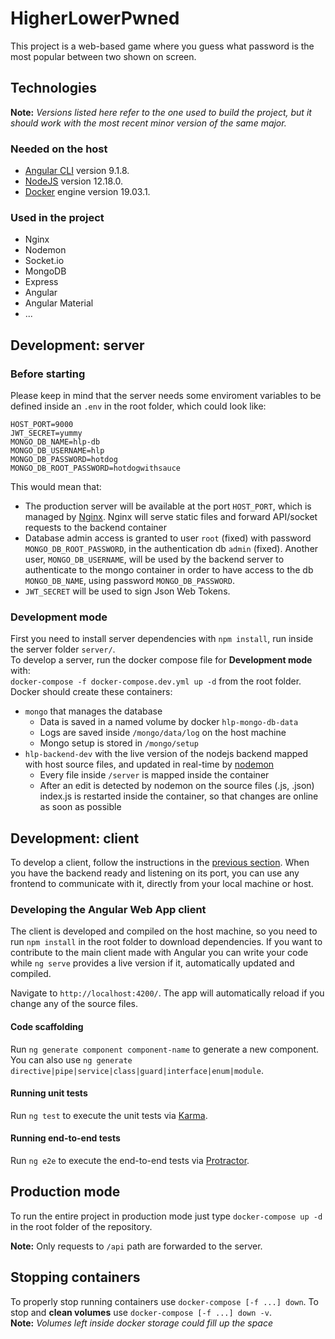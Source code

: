 # HigherLowerPwned

This project is a web-based game where you guess what password is the most popular between two shown on screen.

## Technologies
**Note:** _Versions listed here refer to the one used to build the project, but it should work with the most recent minor version of the same major._

### Needed on the host
- [Angular CLI](https://github.com/angular/angular-cli) version 9.1.8.
- [NodeJS](https://nodejs.org/) version 12.18.0.
- [Docker](https://www.docker.com/) engine version 19.03.1.

### Used in the project
- Nginx
- Nodemon
- Socket.io
- MongoDB
- Express
- Angular
- Angular Material
- ...

## Development: server

### Before starting

Please keep in mind that the server needs some enviroment variables to be defined inside an `.env` in the root folder, which could look like:  
```
HOST_PORT=9000
JWT_SECRET=yummy
MONGO_DB_NAME=hlp-db
MONGO_DB_USERNAME=hlp
MONGO_DB_PASSWORD=hotdog
MONGO_DB_ROOT_PASSWORD=hotdogwithsauce
```
This would mean that:
- The production server will be available at the port `HOST_PORT`, which is managed by [Nginx](https://www.nginx.com/). Nginx will serve static files and forward API/socket requests to the backend container
- Database admin access is granted to user `root` (fixed) with password `MONGO_DB_ROOT_PASSWORD`, in the authentication db `admin` (fixed). Another user, `MONGO_DB_USERNAME`, will be used by the backend server to authenticate to the mongo container in order to have access to the db `MONGO_DB_NAME`, using password `MONGO_DB_PASSWORD`.
- `JWT_SECRET` will be used to sign Json Web Tokens.

### Development mode

First you need to install server dependencies with `npm install`, run inside the server folder `server/`.  
To develop a server, run the docker compose file for __Development mode__ with:  
`docker-compose -f docker-compose.dev.yml up -d`  from the root folder.
Docker should create these containers:
- `mongo` that manages the database
  - Data is saved in a named volume by docker `hlp-mongo-db-data`
  - Logs are saved inside `/mongo/data/log` on the host machine
  - Mongo setup is stored in `/mongo/setup`
- `hlp-backend-dev` with the live version of the nodejs backend mapped with host source files, and updated in real-time by [nodemon](https://www.npmjs.com/package/nodemon)
  - Every file inside `/server` is mapped inside the container
  - After an edit is detected by nodemon on the source files (.js, .json) index.js is restarted inside the container, so that changes are online as soon as possible

## Development: client

To develop a client, follow the instructions in the [previous section](#development-server). When you have the backend ready and listening on its port, you can use any frontend to communicate with it, directly from your local machine or host.

### Developing the Angular Web App client
The client is developed and compiled on the host machine, so you need to run `npm install` in the root folder to download dependencies.
If you want to contribute to the main client made with Angular you can write your code while `ng serve` provides a live version if it, automatically updated and compiled.

Navigate to `http://localhost:4200/`. The app will automatically reload if you change any of the source files.

#### Code scaffolding

Run `ng generate component component-name` to generate a new component. You can also use `ng generate directive|pipe|service|class|guard|interface|enum|module`.

#### Running unit tests

Run `ng test` to execute the unit tests via [Karma](https://karma-runner.github.io).

#### Running end-to-end tests

Run `ng e2e` to execute the end-to-end tests via [Protractor](http://www.protractortest.org/).

## Production mode

To run the entire project in production mode just type `docker-compose up -d` in the root folder of the repository.

**Note:** Only requests to `/api` path are forwarded to the server.

## Stopping containers

To properly stop running containers use `docker-compose [-f ...] down`.
To stop and __clean volumes__ use `docker-compose [-f ...] down -v`.  
**Note:** _Volumes left inside docker storage could fill up the space_
